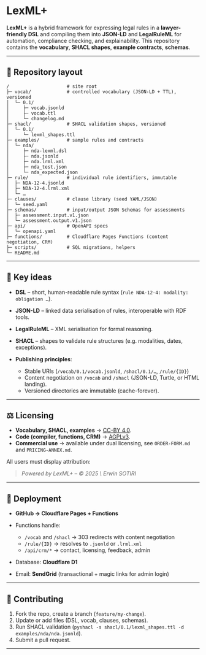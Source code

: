 # LexML+

**LexML+** is a hybrid framework for expressing legal rules in a **lawyer-friendly DSL** and compiling them into **JSON-LD** and **LegalRuleML** for automation, compliance checking, and explainability.
This repository contains the **vocabulary**, **SHACL shapes**, **example contracts**, **schemas**.

---

## 📂 Repository layout

```
/                     # site root
├─ vocab/             # controlled vocabulary (JSON-LD + TTL), versioned
│  └─ 0.1/
│     ├─ vocab.jsonld
│     ├─ vocab.ttl
│     └─ changelog.md
├─ shacl/             # SHACL validation shapes, versioned
│  └─ 0.1/
│     └─ lexml_shapes.ttl
├─ examples/          # sample rules and contracts
│  └─ nda/
│     ├─ nda-lexml.dsl
│     ├─ nda.jsonld
│     ├─ nda.lrml.xml
│     ├─ nda_test.json
│     └─ nda_expected.json
├─ rule/              # individual rule identifiers, immutable
│  ├─ NDA-12-4.jsonld
│  ├─ NDA-12-4.lrml.xml
│  └─ …
├─ clauses/           # clause library (seed YAML/JSON)
│  └─ seed.yaml
├─ schemas/           # input/output JSON Schemas for assessments
│  ├─ assessment.input.v1.json
│  └─ assessment.output.v1.json
├─ api/               # OpenAPI specs
│  └─ openapi.yaml
├─ functions/         # Cloudflare Pages Functions (content negotiation, CRM)
├─ scripts/           # SQL migrations, helpers
└─ README.md
```

---

## 🔑 Key ideas

* **DSL** – short, human-readable rule syntax (`rule NDA-12-4: modality: obligation …`).
* **JSON-LD** – linked data serialisation of rules, interoperable with RDF tools.
* **LegalRuleML** – XML serialisation for formal reasoning.
* **SHACL** – shapes to validate rule structures (e.g. modalities, dates, exceptions).
* **Publishing principles**:

  * Stable URIs (`/vocab/0.1/vocab.jsonld`, `/shacl/0.1/…`, `/rule/{ID}`)
  * Content negotiation on `/vocab` and `/shacl` (JSON-LD, Turtle, or HTML landing).
  * Versioned directories are immutable (cache-forever).

---

## ⚖️ Licensing

* **Vocabulary, SHACL, examples** → [CC-BY 4.0](https://creativecommons.org/licenses/by/4.0/).
* **Code (compiler, functions, CRM)** → [AGPLv3](https://www.gnu.org/licenses/agpl-3.0.html).
* **Commercial use** → available under dual licensing, see `ORDER-FORM.md` and `PRICING-ANNEX.md`.

All users must display attribution:

> *Powered by LexML+ – © 2025 \ Erwin SOTIRI*

---

## 🚀 Deployment

* **GitHub → Cloudflare Pages + Functions**
* Functions handle:

  * `/vocab` and `/shacl` → 303 redirects with content negotiation
  * `/rule/{ID}` → resolves to `.jsonld` or `.lrml.xml`
  * `/api/crm/*` → contact, licensing, feedback, admin
* Database: **Cloudflare D1**
* Email: **SendGrid** (transactional + magic links for admin login)

---

## 🤝 Contributing

1. Fork the repo, create a branch (`feature/my-change`).
2. Update or add files (DSL, vocab, clauses, schemas).
3. Run SHACL validation (`pyshacl -s shacl/0.1/lexml_shapes.ttl -d examples/nda/nda.jsonld`).
4. Submit a pull request.

---


